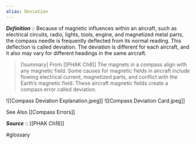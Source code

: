 ```yaml
---
alias: Deviation
---
```


***Definition***    :: Because of magnetic influences within an aircraft, such as electrical circuits, radio, lights, tools, engine, and magnetized metal parts, the compass needle is frequently deflected from its normal reading. This deflection is called deviation. The deviation is different for each aircraft, and it also may vary for different headings in the same aircraft.

> [!summary] From [[PHAK Ch8]]
> The magnets in a compass align with any magnetic field. Some causes for magnetic fields in aircraft include flowing electrical current, magnetized parts, and conflict with the Earth’s magnetic field. These aircraft magnetic fields create a compass error called deviation.

![[Compass Deviation Explanation.jpeg]]
![[Compass Deviation Card.jpeg]]

See Also [[Compass Errors]]

***Source***         :: [[PHAK Ch16]]


#glossary